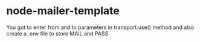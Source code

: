 # node-mailer-template

You got to enter from and to parameters in transport.use() method 
and also create a .env file to store MAIL and PASS
